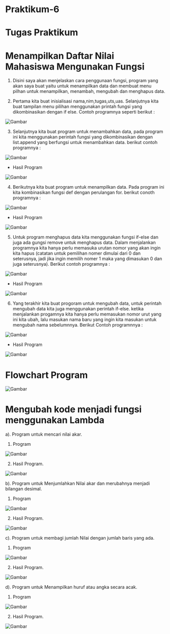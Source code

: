 # Praktikum-6
# Tugas Praktikum
# Menampilkan Daftar Nilai Mahasiswa Mengunakan Fungsi 

1. Disini saya akan menjelaskan cara penggunaan fungsi, program yang akan saya buat yaitu untuk menampilkan data dan membuat menu pilhan untuk menampilkan, menambah, mengubah dan menghapus data. 

2. Pertama kita buat inisialisasi nama,nim,tugas,uts,uas. Selanjutnya kita buat tampilan menu pilihan menggunakan printah fungsi yang dikombinasikan dengan if else. Contoh programnya seperti berikut :

![Gambar](Screenshot/TugasPraktikum/program1.png)

3. Selanjutnya kita buat program untuk menambahkan data, pada program ini kita menggunakan perintah fungsi yang dikombinasikan dengan list.append yang berfungsi untuk menambahkan data. berikut contoh programnya :

![Gambar](Screenshot/TugasPraktikum/program2.png)

* Hasil Program

![Gambar](Screenshot/TugasPraktikum/hasil1.png)

4. Berikutnya kita buat program untuk menampilkan data. Pada program ini kita kombinasikan fungsi def dengan perulangan for. berikut conoth programnya :

![Gambar](Screenshot/TugasPraktikum/program3.png)

* Hasil Program

![Gambar](Screenshot/TugasPraktikum/hasil2.png)

5. Untuk program menghapus data kita menggunakan fungsi if-else dan juga ada gungsi remove untuk menghapus data. Dalam menjalankan programnya kita hanya perlu memasuka urutan nomor yang akan ingin kita hapus (catatan untuk pemilihan nomer dimulai dari 0 dan seterusnya, jadi  jika ingin memilih nomer 1 maka yang dimasukan 0 dan juga seterusnya).  Berikut contoh programnya :

![Gambar](Screenshot/TugasPraktikum/program4.png)

* Hasil Program

![Gambar](Screenshot/TugasPraktikum/hasil4.png)

6. Yang terakhir kita buat progoram untuk mengubah data, untuk perintah mengubah data kita juga menggunakan perintah if-else. ketika menjalankan progamnya kita hanya perlu memasukan nomor urut yang ini kita ubah, lalu masukan nama baru yang ingin kita masukan untuk mengubah nama sebelumnnya. Berikut Contoh programnnya :

![Gambar](Screenshot/TugasPraktikum/program5.png)

* Hasil Program

![Gambar](Screenshot/TugasPraktikum/hasil3.png)

# Flowchart Program

![Gambar](Screenshot/TugasPraktikum/flowchart.png)

# Mengubah kode menjadi fungsi menggunakan Lambda

a).  Program untuk mencari nilai akar.

1. Program

![Gambar](Screenshot/Latihanpy/pic1.png)

2. Hasil Program.

![Gambar](Screenshot/Latihanpy/hasil1.png)

b). Program untuk Menjumlahkan Nilai akar dan merubahnya menjadi bilangan desimal.

1. Program

![Gambar](Screenshot/Latihanpy/pic2.png)

2. Hasil Program.

![Gambar](Screenshot/Latihanpy/hasil2.png)

c). Program untuk membagi jumlah Nilai dengan jumlah baris yang ada.

1. Program

![Gambar](Screenshot/Latihanpy/pic3.png)

2. Hasil Program.

![Gambar](Screenshot/Latihanpy/hasil3.png)

d). Program untuk Menampilkan huruf atau angka secara acak.

1. Program

![Gambar](Screenshot/Latihanpy/pic4.png)

2. Hasil Program.

![Gambar](Screenshot/Latihanpy/hasil4.png)
